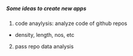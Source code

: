 ##### Some ideas to create new apps
1. code anaylysis: analyze code of github repos
  - density, length, nos, etc
2. pass repo data analysis
